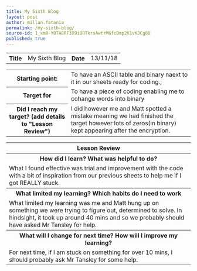 ```yaml
---
title: My Sixth Blog
layout: post
author: millan.fatania
permalink: /my-sixth-blog/
source-id: 1_xm8-YOTA8RF3X9i8RTkrsAwtrM6fcDmp2K1vKJCg8U
published: true
---
```

<table>
  <tr>
    <th>Title</th>
    <td>My Sixth Blog</td>
    <th>Date</th>
    <td>13/11/18</td>
  </tr>
</table>


<table>
  <tr>
    <th>Starting point:</th>
    <td>To have an ASCII table and binary naext to it in our sheets ready for coding.,</td>
  </tr>
  <tr>
    <th>Target for </th>
    <td>To have a piece of coding enabling me to cohange words into binary</td>
  </tr>
  <tr>
    <th>Did I reach my target? 
(add details to "Lesson Review")</th>
    <td>I did however me and Matt spotted a mistake meaning we had finished the target however lots of zeros(in binary) kept appearing after the encryption.</td>
  </tr>
</table>


<table>
  <tr>
    <th>Lesson Review</th>
  </tr>
  <tr>
    <th>How did I learn? What was helpful to do?</th>
  </tr>
  <tr>
    <td>What I found effective was trial and improvement with the code with a bit of inspiration from our previous sheets to help me if I got REALLY stuck.</td>
  </tr>
  <tr>
    <th>What limited my learning? Which habits do I need to work </th>
  </tr>
  <tr>
    <td>What limited my learning was me and Matt hung up on something we were trying to figure out, determined to solve. In hindsight, it took up around 40 mins and so we probably should have asked Mr Tansley for help.</td>
  </tr>
  <tr>
    <th>What will I change for next time? How will I improve my learning?</th>
  </tr>
  <tr>
    <td>For next time, if I am stuck on something for over 10 mins, I should probably ask Mr Tansley for some help.</td>
  </tr>
</table>


